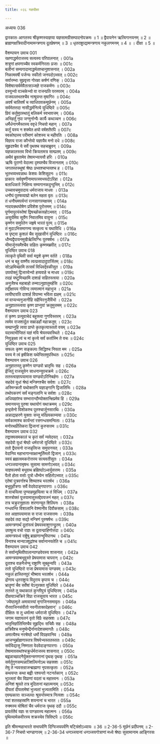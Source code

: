 ```yaml
---
title: ०३६ यज्ञदीक्षा

---
```

अध्यायः 036

द्वारकातः आगतस्य श्रीकृष्णस्याज्ञया यज्ञसामग्रीसम्पादनोपक्रमः ॥ 1 ॥ द्वैपायनेन ऋत्विगानयनम् ॥ 2 ॥ ब्राह्मणक्षत्रियादीनामामन्त्रणाय दूतप्रेषणम् ॥ 3 ॥ धृतराष्ट्राद्यामन्त्रणाय नकुलगमनम् ॥ 4 ॥ । दीक्षा ॥ 5 ॥

वैशम्पायन उवाच 	001  
रक्षणाद्धर्मराजस्य सत्यस्य परिपालनात् ।	001a  
शत्रूणां क्षपणाच्चैव स्वकर्मनिरताः प्रजाः ॥	001c  
बलीनां सम्यगादानाद्धर्मतश्चानुशासनात् ।	002a  
निकामवर्षी पर्जन्यः स्फीतो जनपदोऽभवत् ॥	002c  
सर्वारम्भाः सुप्रवृत्ता गोरक्षा कर्षणं वणिक् ।	003a  
विशेषात्सर्वमेवैतत्सञ्जज्ञे राजकर्मणः ॥	003c  
दस्युभ्यो वञ्चकेभ्यो वा राजन्प्रति परस्परम् ।	004a  
राजवल्लभतश्चैव नाश्रूयन्त मृषागिरः ॥	004c  
अवर्षं चातिवर्षं च व्याधिपावकमूर्छनम् ।	005a  
सर्वमेतत्तदा नासीद्धर्मनित्ये युधिष्ठिरे ॥	005c  
प्रियं कर्तुमुपस्थातुं बलिकर्म स्वभावजम् ।	006a  
अभिहर्तुं नृपा जग्मुर्नान्यैः कार्यैः कथञ्चन ॥	006c  
धर्मैर्धनागमैस्तस्य ववृधे निचयो महान् ।	007a  
कर्तुं यस्य न शक्येत क्षयो वर्षशतैरपि ॥	007c  
स्वकोष्ठस्य परीमाणं कोशस्य च महीपतिः ।	008a  
विज्ञाय राजा कौन्तेयो यज्ञायैव मनो दधे ॥	008c  
सुहृदश्चैव ये सर्वे पृथक्च सहचाब्रुवन् ।	009a  
यज्ञकालस्तव विभो क्रियतामत्र साम्प्रतम् ॥	009c  
अथैवं ब्रुवतामेव तेषामभ्याययौ हरिः ।	010a  
ऋषिः पुराणो वेदात्मा दृश्यश्चैव विजानताम् ॥	010c  
जगतस्तस्थुषां श्रेष्ठः प्रभवश्चाप्ययश्च ह ।	011a  
भूतभव्यभवन्नाथः केशवः केशिसूदनः ॥	011c  
प्राकारः सर्ववृष्णीनामापत्स्वभयदोऽरिहा ।	012a  
बलाधिकारे निक्षिप्य सम्यगानकदुन्दुभिम् ॥	012c  
उच्चावचमुपादाय धर्मराजाय माधवः ।	013a  
धनौघं पुरुषव्याघ्रो बलेन महता वृतः ॥	013c  
तं धनौघमपर्यन्तं रत्नसागरमक्षयम् ।	014a  
नादयन्रथघोषेण प्रविशेश पुरोत्तमम् ॥	014c  
पूर्णमापूरयंस्तेषां द्विषच्छोकावहोऽभवत् ।	015a  
असूर्यमिव सूर्येण निवातमिव वायुना ।	015c  
कृष्णेन समुपेतेन जहृषे भारतं पुरम् ॥	015e  
तं मुदाऽभिसमागम्य सत्कृत्य च यथाविधि ।	016a  
स पृष्ट्वा कुशलं चैव सुखासीनं युधिष्ठिरः ॥	016c  
धौम्यद्वैपायनमुखैर्ऋत्विग्भिः पुरुषर्षभः ।	017a  
भीमार्जुनयमैश्चैव सहितः कृष्णमब्रवीत् ॥	017c  
युधिष्ठिर उवाच 	018  
त्वत्कृते पृथिवी सर्वा मद्वशे कृष्ण वर्तते ।	018a  
धनं च बहु वार्ष्णेय त्वत्प्रसादादुपार्जितम् ॥	018c  
सोऽहमिच्छामि तत्सर्वं विधिवद्देवकीसुत ।	019a  
उपयोक्तुं द्विजाग्र्येभ्यो हव्यवाहे च माधव ॥	019c  
तदहं यष्टुमिच्छामि दाशार्ह सहितस्त्वया ।	020a  
अनुजैश्च महाबाहो तन्माऽनुज्ञातुमर्हसि ॥	020c  
तद्दीक्षापय गोविन्द त्वमात्मानं महाभुज ।	021a  
त्वयीष्टवति दाशार्ह विपाप्मा भविता ह्यहम् ॥	021c  
मां वाप्यभ्यनुजानीहि सहैभिरनुजैर्विभो ।	022a  
अनुज्ञातस्त्वया कृष्ण प्राप्नुयां क्रतुमुत्तमम् ॥	022c  
वैशम्पायन उवाच 	023  
तं कृष्णः प्रत्युवाचेदं बहूक्त्वा गुणविस्तरम् ।	023a  
त्वमेव राजशार्दूल सम्राडर्हो महाक्रतुम् ।	023c  
सम्प्राप्नुहि त्वया प्राप्ते कृतकृत्यास्ततो वयम् ॥	023e  
यदस्वाभीप्सितं यज्ञं मयि श्रेयस्यवस्थिते ।	024a  
नियुङ्क्ष्व त्वं च मां कृत्ये सर्वं कर्तास्मि ते वचः ॥	024c  
युधिष्ठिर उवाच 	025  
सफलः कृष्ण सङ्कल्पः सिद्धिश्च नियता मम ।	025a  
यस्य मे त्वं हृषीकेश यथेप्सितमुपस्थितः ॥	025c  
वैशम्पायन उवाच 	026  
अनुज्ञातस्तु कृष्णेन पाण्डवो भ्रातृभिः सह ।	026a  
ईजितुं राजसूयेन साधनान्युपचक्रमे ॥	026c  
ततस्त्वाज्ञापयामास पाण्डवोऽरिनिबर्हणः ।	027a  
सहदेवं युधां श्रेष्ठं मन्त्रिणश्चैव सर्वशः ॥	027c  
अस्मिन्क्रतौ यथोक्तानि यज्ञाङ्गानि द्विजातिभिः ।	028a  
तथोपकरणं सर्वं मङ्गलानि च सर्वशः ॥	028c  
अधियज्ञांश्च सम्भारान्दौम्योक्तान्क्षिप्रमेव हि ।	029a  
समानयन्तु पुरुषा यथायोगं यथाक्रमम् ॥	029c  
इन्द्रसेनो विशोकश्च पूरुश्चार्जुनसारथिः ।	030a  
अन्नाद्याहरणे युक्ताः सन्तु मत्प्रियकाम्यया ॥	030c  
सर्वकामाश्च कार्यन्तां रसगन्धसमन्विताः ।	031a  
मनोरथप्रीतिकरा द्विजानां कुरुसत्तम ॥	031c  
वैशम्पायन उवाच 	032  
तद्वाक्यसमकालं च कृतं सर्वं न्यवेदयत् ।	032a  
सहदेवो युधां श्रेष्ठो धर्मराजो युधिष्ठिरे ॥	032c  
ततो द्वैपायनो राजन्नृत्विजः समुपानयत् ।	033a  
वेदानिव महाभागान्साक्षान्मूर्तिमतो द्विजान् ॥	033c  
स्वयं ब्रह्मत्वमकरोत्तस्य सत्यवतीसुतः ।	034a  
धनञ्जयानामृषभः सुसामा सामगोऽभवत् ॥	034c  
याज्ञवल्क्यो बभूवाथ ब्रह्मिष्ठोऽध्वर्युसत्तमः ।	035a  
पैलो होता वसोः पुत्रो धौम्येन सहितोऽभवत् ॥	035c  
एतेषां पुत्रवर्गाश्च शिष्याश्च भरतर्षभ ।	036a  
बभूवुर्होत्रगाः सर्वे वेदवेदाङ्गपारगाः ॥	036c  
ते वाचयित्वा पुण्याहमूहयित्वा च तं विधिम् ।	037a  
शास्त्रोक्तं पूजयामासुस्तद्देवयजनं महत् ॥	037c  
तत्र चक्रुरनुज्ञाताः शरणान्युत शिल्पिनः ।	038a  
गन्धवन्ति विशालानि वेश्मानीव दिवौकसाम् ॥	038c  
तत आज्ञापयामास स राजा राजसत्तमः ।	039a  
सहदेवं तदा सद्यो मन्त्रिणं पुरुषर्षभः ॥	039c  
आमन्त्रणार्थं दूतांस्त्वं प्रेषयस्वाशुगान्द्रुतम् ।	040a  
उपश्रुत्य वचो राज्ञः स दूतान्प्राहिणोत्तदा ॥	040c  
आमन्त्रयध्वं राष्ट्रेषु ब्राह्मणान्भूमिपानथ ।	041a  
विनाश्च मान्याञ्शूद्रांश्च सर्वानानयतेति च ॥	041c  
वैशम्पायन उवाच 	042  
ते सर्वान्पृथिवीपालान्पाण्डवेयस्य शासनात् ।	042a  
आमन्त्रयाम्बभूवुस्ते प्रेषयामास चापरान् ॥	042c  
दूताश्च वाहनैर्जग्मू राष्ट्राणि सुबहून्यपि ।	043a  
ततो युधिष्ठिरो राजा प्रेषयामास पाण्डवम् ॥	043c  
नकुलं हास्तिनपुरं भीष्माय भरतर्षभ ।	044a  
द्रोणाय धृतराष्ट्राय विदुराय कृपाय च ।	044c  
भ्रातॄणां चैव सर्वेषां येऽनुरक्ता युधिष्ठिरे ॥	044e  
ततस्ते तु यथाकालं कुन्तीपुत्रं युधिष्ठिरम् ।	045a  
दीक्षयाञ्चक्रिरे विप्रा राजसूयाय भारत ॥	045c  
`ज्येष्ठामूले अमावास्यां मृगाजिनसमावृतः ।	046a  
रौरवाजिनसंवीतो नवनीताक्तदेहवान्' ॥	046c  
दीक्षितः स तु धर्मात्मा धर्मराजो युधिष्ठिरः ।	047a  
जगाम यज्ञायतनं वृतो विप्रैः सहस्रशः ॥	047c  
भातृभिर्ज्ञातिभिश्चैव सुहृद्भिः सचिवैः सह ।	048a  
क्षत्रियैश्च मनुष्येन्द्रैर्नानादेशसमागतैः ॥	048c  
अमात्यैश्च नरश्रेष्ठो धर्मो विग्रहवानिव ।	049a  
आजग्मुर्ब्राह्मणास्तत्र विषयेभ्यस्ततस्ततः ॥	049c  
सर्वविद्यासु निष्णाता वेदवेदाङ्गपारगाः ।	050a  
तेषामावसथांश्चक्रुर्धर्मराजस्य शासनात् ॥	050c  
बह्वन्नाच्छादनैर्युक्तान्सगणानां पृथक् पृथक् ।	051a  
सर्वर्तुगुणसम्पन्नाञ्शिल्पिनोऽथ सहस्रशः ॥	051c  
तेषु ते न्यवसन्राजन्ब्राह्मणा नृपसत्कृताः ।	052a  
कथयन्तः कथा बह्वीः पश्यन्तो नटनर्तकान् ॥	052c  
भुञ्जतां चैव विप्राणां वदतां च महास्वनः ।	053a  
अनिशं श्रूयते तत्र मुदितानां महात्मनाम् ॥	053c  
दीयतां दीयतामेषां भुज्यतां भुज्यतामिति ।	054a  
एवम्प्रकाराः सञ्जल्पाः श्रूयन्तेस्मात्र नित्यशः ॥	054c  
गवां शतसहस्राणि शयनानां च भारत ।	055a  
रुक्मस्य योषितां चैव धर्मराजः पृथक् ददौ ॥	055c  
प्रावर्ततैवं यज्ञः स पाण्डवस्य महात्मनः ।	056a  
पृथिव्यामेकवीरस्य शक्रस्येव त्रिविष्टपे ॥ 	056c  

इति श्रीमन्महाभारते सभापर्वणि दिग्विजयपर्वणि षट्त्रिंशोऽध्यायः ॥ 36 ॥
2-36-5 मूर्छनं प्रदीपनम् ॥ 2-36-7 निचयो भाण्डागारम् ॥
 2-36-34 धनञ्जयानां धनञ्जयगोत्राणां मध्ये श्रेष्ठः सुसामानाम आङ्गिरसः ॥